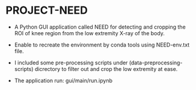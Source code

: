 # PROJECT-NEED

 - A Python GUI application called NEED for detecting and cropping the ROI of knee region from the low extremity X-ray of the body. 

 - Enable to recreate the environment by conda tools using NEED-env.txt file.

 - I included some pre-processing scripts under (data-preprocessing-scripts) dicrectory to filter out and crop the low extremity at ease.

 - The application run: gui/main/run.ipynb
